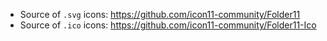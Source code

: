 - Source of `.svg` icons: https://github.com/icon11-community/Folder11
- Source of `.ico` icons: https://github.com/icon11-community/Folder11-Ico
